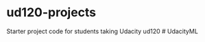 ud120-projects
==============

Starter project code for students taking Udacity ud120
#   U d a c i t y M L  
 